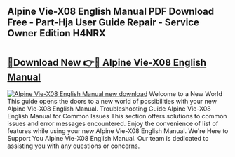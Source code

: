 ## Alpine Vie-X08 English Manual PDF Download Free - Part-Hja User Guide Repair - Service Owner Edition H4NRX

# <h2><a href="http://bc27232.oget.top/?id=Alpine+Vie-X08+English+Manual">🔗Download New 👉🔴 Alpine Vie-X08 English Manual</a></h2>

[![Alpine Vie-X08 English Manual new download](https://i.imgur.com/5g1atiW.png)](http://bc27232.oget.top/?id=Alpine+Vie-X08+English+Manual)
Welcome to a New World This guide opens the doors to a new world of possibilities with your new Alpine Vie-X08 English Manual. Troubleshooting Guide Alpine Vie-X08 English Manual for Common Issues This section offers solutions to common issues and error messages encountered. Enjoy the convenience of list of features while using your new Alpine Vie-X08 English Manual. We're Here to Support You Alpine Vie-X08 English Manual. Our team is dedicated to assisting you with any questions or concerns.
